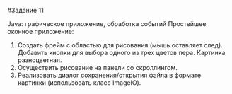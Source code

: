 #Задание 11

Java: графическое приложение, обработка событий
Простейшее оконное приложение:

1. Создать фрейм с областью для рисования (мышь оставляет след). Добавить кнопки для выбора одного из трех цветов пера. Картинка разноцветная.
2. Осуществить рисование на панели со скроллингом.
3. Реализовать диалог сохранения/открытия файла в формате картинки (использовать класс ImageIO).
